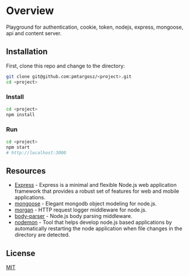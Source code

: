 # Overview

Playground for authentication, cookie, token, nodejs, express, mongoose, api and content server.

## Installation

First, clone this repo and change to the directory:

```bash
git clone git@github.com:pmtargosz/<project>.git
cd <project>
```

### Install

```bash
cd <project>
npm install
```

### Run

```bash
cd <project>
npm start
# http://localhost:3000
```

## Resources

- [Express](https://expressjs.com/) - Express is a minimal and flexible Node.js web application framework that provides a robust set of features for web and mobile applications.
- [mongoose](https://mongoosejs.com/) - Elegant mongodb object modeling for node.js.
- [morgan](https://github.com/expressjs/morgan) - HTTP request logger middleware for node.js.
- [body-parser](https://www.npmjs.com/package/body-parser) - Node.js body parsing middleware.
- [nodemon](https://github.com/remy/nodemon) - Tool that helps develop node.js based applications by automatically restarting the node application when file changes in the directory are detected.

## License

[MIT](https://opensource.org/licenses/MIT)
